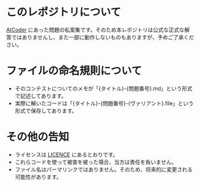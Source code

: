 # このレポジトリについて
[AtCoder](https://atcoder.jp) にあった問題の私案集です。そのため本レポジトリは公式な正式な解答ではありませんし、また一部に動作しないものもありますが、予めご了承ください。

# ファイルの命名規則について
- そのコンテストについてのメモが「{タイトル}-{問題番号}.md」という形式で記述してあります。
- 実際に解いたコードは「{タイトル}-{問題番号}-{ヴァリアント}.file」という形式で保存してあります。

# その他の告知
- ライセンスは [LICENCE](./LICENCE) にあるとおりです。
- これらコードを使って被害を被った場合、当方は責任を負いません。
- ファイル名はパーマリンクではありません。そのため、将来的に変更される可能性があります。
